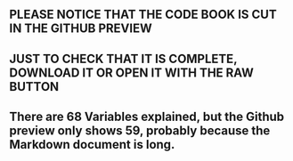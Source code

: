 ## PLEASE NOTICE THAT THE CODE BOOK IS CUT IN THE GITHUB PREVIEW
## JUST TO CHECK THAT IT IS COMPLETE, DOWNLOAD IT OR OPEN IT WITH THE RAW BUTTON
## There are 68 Variables explained, but the Github preview only shows 59, probably because the Markdown document is long.